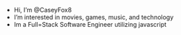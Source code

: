 - Hi, I’m @CaseyFox8
- I’m interested in movies, games, music, and technology
- Im a Full=Stack Software Engineer utilizing javascript

<!---
CaseyFox8/CaseyFox8 is a ✨ special ✨ repository because its `README.md` (this file) appears on your GitHub profile.
You can click the Preview link to take a look at your changes.
--->
